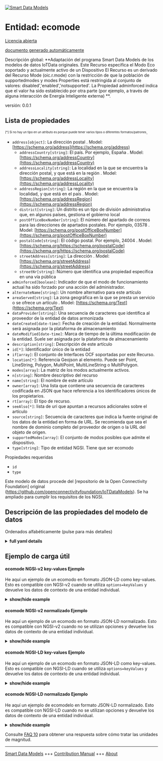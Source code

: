 <!-- 10-Header -->  
[![Smart Data Models](https://smartdatamodels.org/wp-content/uploads/2022/01/SmartDataModels_logo.png "Logo")](https://smartdatamodels.org)  
Entidad: ecomode  
================<!-- /10-Header -->  
<!-- 15-License -->  
[Licencia abierta](https://github.com/smart-data-models//dataModel.OCF/blob/master/ecomode/LICENSE.md)  
[documento generado automáticamente](https://docs.google.com/presentation/d/e/2PACX-1vTs-Ng5dIAwkg91oTTUdt8ua7woBXhPnwavZ0FxgR8BsAI_Ek3C5q97Nd94HS8KhP-r_quD4H0fgyt3/pub?start=false&loop=false&delayms=3000#slide=id.gb715ace035_0_60)  
<!-- /15-License -->  
<!-- 20-Description -->  
Descripción global: **Adaptación del programa Smart Data Models de los modelos de datos IoTData originales. Este Recurso especifica el Modo Eco soportado y actualmente activo de un Dispositivo El Recurso es un derivado del Recurso Mode (oic.r.mode) con la restricción de que la población de supportedmodes y modes Properties está restringida al conjunto de valores: disabled','enabled','notsupported'. La Propiedad adminforced indica que el valor ha sido establecido por otra parte (por ejemplo, a través de alguna interacción de Energía Inteligente externa) **.  
versión: 0.0.1  
<!-- /20-Description -->  
<!-- 30-PropertiesList -->  

## Lista de propiedades  

<sup><sub>[*] Si no hay un tipo en un atributo es porque puede tener varios tipos o diferentes formatos/patrones</sub></sup>.  
- `address[object]`: La dirección postal  . Model: [https://schema.org/address](https://schema.org/address)	- `addressCountry[string]`: El país. Por ejemplo, España  . Model: [https://schema.org/addressCountry](https://schema.org/addressCountry)  
	- `addressLocality[string]`: La localidad en la que se encuentra la dirección postal, y que está en la región  . Model: [https://schema.org/addressLocality](https://schema.org/addressLocality)  
	- `addressRegion[string]`: La región en la que se encuentra la localidad, y que está en el país  . Model: [https://schema.org/addressRegion](https://schema.org/addressRegion)  
	- `district[string]`: Un distrito es un tipo de división administrativa que, en algunos países, gestiona el gobierno local    
	- `postOfficeBoxNumber[string]`: El número del apartado de correos para las direcciones de apartados postales. Por ejemplo, 03578  . Model: [https://schema.org/postOfficeBoxNumber](https://schema.org/postOfficeBoxNumber)  
	- `postalCode[string]`: El código postal. Por ejemplo, 24004  . Model: [https://schema.org/https://schema.org/postalCode](https://schema.org/https://schema.org/postalCode)  
	- `streetAddress[string]`: La dirección  . Model: [https://schema.org/streetAddress](https://schema.org/streetAddress)  
	- `streetNr[string]`: Número que identifica una propiedad específica en una vía pública    
- `adminforced[boolean]`: Indicador de que el modo de funcionamiento actual ha sido forzado por una acción del administrador.  - `alternateName[string]`: Un nombre alternativo para este artículo  - `areaServed[string]`: La zona geográfica en la que se presta un servicio o se ofrece un artículo  . Model: [https://schema.org/Text](https://schema.org/Text)- `dataProvider[string]`: Una secuencia de caracteres que identifica al proveedor de la entidad de datos armonizada  - `dateCreated[date-time]`: Fecha de creación de la entidad. Normalmente será asignada por la plataforma de almacenamiento  - `dateModified[date-time]`: Marca de tiempo de la última modificación de la entidad. Suele ser asignada por la plataforma de almacenamiento  - `description[string]`: Descripción de este artículo  - `id[*]`: Identificador único de la entidad  - `if[array]`: El conjunto de Interfaces OCF soportadas por este Recurso.  - `location[*]`: Referencia Geojson al elemento. Puede ser Point, LineString, Polygon, MultiPoint, MultiLineString o MultiPolygon.  - `modes[array]`: La matriz de los modos actualmente activos.  - `n[string]`: Nombre descriptivo del recurso  - `name[string]`: El nombre de este artículo  - `owner[array]`: Una lista que contiene una secuencia de caracteres codificada en JSON que hace referencia a los identificadores únicos de los propietarios.  - `rt[array]`: El tipo de recurso.  - `seeAlso[*]`: lista de uri que apuntan a recursos adicionales sobre el artículo  - `source[string]`: Secuencia de caracteres que indica la fuente original de los datos de la entidad en forma de URL. Se recomienda que sea el nombre de dominio completo del proveedor de origen o la URL del objeto de origen.  - `supportedModes[array]`: El conjunto de modos posibles que admite el dispositivo.  - `type[string]`: Tipo de entidad NGSI. Tiene que ser ecomodo  <!-- /30-PropertiesList -->  
<!-- 35-RequiredProperties -->  
Propiedades requeridas  
- `id`  - `type`  <!-- /35-RequiredProperties -->  
<!-- 40-RequiredProperties -->  
Este modelo de datos procede del [repositorio de la Open Connectivity Foundation] original (https://github.com/openconnectivityfoundation/IoTDataModels). Se ha ampliado para cumplir los requisitos de los NGSI.  
<!-- /40-RequiredProperties -->  
<!-- 50-DataModelHeader -->  
## Descripción de las propiedades del modelo de datos  
Ordenados alfabéticamente (pulse para más detalles)  
<!-- /50-DataModelHeader -->  
<!-- 60-ModelYaml -->  
<details><summary><strong>full yaml details</strong></summary>    
```yaml  
ecomode:    
  description: 'Smart Data Models Program adaptation of the original IoTData data Models. This Resource specifies the supported and currently active Eco Mode of a Device The Resource is a deriviative of the Mode Resource (oic.r.mode) with a restriction that the population of supportedmodes and modes Properties is restricted to the set of values: ''disabled'',''enabled'',''notsupported''. The adminforced Property indicates that the value has been set by another party (e.g. via some offboard Smart Energy interaction) '    
  properties:    
    address:    
      description: The mailing address    
      properties:    
        addressCountry:    
          description: 'The country. For example, Spain'    
          type: string    
          x-ngsi:    
            model: https://schema.org/addressCountry    
            type: Property    
        addressLocality:    
          description: 'The locality in which the street address is, and which is in the region'    
          type: string    
          x-ngsi:    
            model: https://schema.org/addressLocality    
            type: Property    
        addressRegion:    
          description: 'The region in which the locality is, and which is in the country'    
          type: string    
          x-ngsi:    
            model: https://schema.org/addressRegion    
            type: Property    
        district:    
          description: 'A district is a type of administrative division that, in some countries, is managed by the local government'    
          type: string    
          x-ngsi:    
            type: Property    
        postOfficeBoxNumber:    
          description: 'The post office box number for PO box addresses. For example, 03578'    
          type: string    
          x-ngsi:    
            model: https://schema.org/postOfficeBoxNumber    
            type: Property    
        postalCode:    
          description: 'The postal code. For example, 24004'    
          type: string    
          x-ngsi:    
            model: https://schema.org/https://schema.org/postalCode    
            type: Property    
        streetAddress:    
          description: The street address    
          type: string    
          x-ngsi:    
            model: https://schema.org/streetAddress    
            type: Property    
        streetNr:    
          description: Number identifying a specific property on a public street    
          type: string    
          x-ngsi:    
            type: Property    
      type: object    
      x-ngsi:    
        model: https://schema.org/address    
        type: Property    
    adminforced:    
      description: The indicator that the current mode of operation has been forced by admin action.    
      readOnly: true    
      type: boolean    
      x-ngsi:    
        type: Property    
    alternateName:    
      description: An alternative name for this item    
      type: string    
      x-ngsi:    
        type: Property    
    areaServed:    
      description: The geographic area where a service or offered item is provided    
      type: string    
      x-ngsi:    
        model: https://schema.org/Text    
        type: Property    
    dataProvider:    
      description: A sequence of characters identifying the provider of the harmonised data entity    
      type: string    
      x-ngsi:    
        type: Property    
    dateCreated:    
      description: Entity creation timestamp. This will usually be allocated by the storage platform    
      format: date-time    
      type: string    
      x-ngsi:    
        type: Property    
    dateModified:    
      description: Timestamp of the last modification of the entity. This will usually be allocated by the storage platform    
      format: date-time    
      type: string    
      x-ngsi:    
        type: Property    
    description:    
      description: A description of this item    
      type: string    
      x-ngsi:    
        type: Property    
    id:    
      anyOf:    
        - description: Identifier format of any NGSI entity    
          maxLength: 256    
          minLength: 1    
          pattern: ^[\w\-\.\{\}\$\+\*\[\]`|~^@!,:\\]+$    
          type: string    
          x-ngsi:    
            type: Property    
        - description: Identifier format of any NGSI entity    
          format: uri    
          type: string    
          x-ngsi:    
            type: Property    
      description: Unique identifier of the entity    
      x-ngsi:    
        type: Property    
    if:    
      description: The OCF Interface set supported by this Resource.    
      items:    
        enum:    
          - oic.if.a    
          - oic.if.baseline    
        type: string    
      minItems: 2    
      readOnly: true    
      type: array    
      uniqueItems: true    
      x-ngsi:    
        type: Property    
    location:    
      description: 'Geojson reference to the item. It can be Point, LineString, Polygon, MultiPoint, MultiLineString or MultiPolygon'    
      oneOf:    
        - description: Geojson reference to the item. Point    
          properties:    
            bbox:    
              items:    
                type: number    
              minItems: 4    
              type: array    
            coordinates:    
              items:    
                type: number    
              minItems: 2    
              type: array    
            type:    
              enum:    
                - Point    
              type: string    
          required:    
            - type    
            - coordinates    
          title: GeoJSON Point    
          type: object    
          x-ngsi:    
            type: GeoProperty    
        - description: Geojson reference to the item. LineString    
          properties:    
            bbox:    
              items:    
                type: number    
              minItems: 4    
              type: array    
            coordinates:    
              items:    
                items:    
                  type: number    
                minItems: 2    
                type: array    
              minItems: 2    
              type: array    
            type:    
              enum:    
                - LineString    
              type: string    
          required:    
            - type    
            - coordinates    
          title: GeoJSON LineString    
          type: object    
          x-ngsi:    
            type: GeoProperty    
        - description: Geojson reference to the item. Polygon    
          properties:    
            bbox:    
              items:    
                type: number    
              minItems: 4    
              type: array    
            coordinates:    
              items:    
                items:    
                  items:    
                    type: number    
                  minItems: 2    
                  type: array    
                minItems: 4    
                type: array    
              type: array    
            type:    
              enum:    
                - Polygon    
              type: string    
          required:    
            - type    
            - coordinates    
          title: GeoJSON Polygon    
          type: object    
          x-ngsi:    
            type: GeoProperty    
        - description: Geojson reference to the item. MultiPoint    
          properties:    
            bbox:    
              items:    
                type: number    
              minItems: 4    
              type: array    
            coordinates:    
              items:    
                items:    
                  type: number    
                minItems: 2    
                type: array    
              type: array    
            type:    
              enum:    
                - MultiPoint    
              type: string    
          required:    
            - type    
            - coordinates    
          title: GeoJSON MultiPoint    
          type: object    
          x-ngsi:    
            type: GeoProperty    
        - description: Geojson reference to the item. MultiLineString    
          properties:    
            bbox:    
              items:    
                type: number    
              minItems: 4    
              type: array    
            coordinates:    
              items:    
                items:    
                  items:    
                    type: number    
                  minItems: 2    
                  type: array    
                minItems: 2    
                type: array    
              type: array    
            type:    
              enum:    
                - MultiLineString    
              type: string    
          required:    
            - type    
            - coordinates    
          title: GeoJSON MultiLineString    
          type: object    
          x-ngsi:    
            type: GeoProperty    
        - description: Geojson reference to the item. MultiLineString    
          properties:    
            bbox:    
              items:    
                type: number    
              minItems: 4    
              type: array    
            coordinates:    
              items:    
                items:    
                  items:    
                    items:    
                      type: number    
                    minItems: 2    
                    type: array    
                  minItems: 4    
                  type: array    
                type: array    
              type: array    
            type:    
              enum:    
                - MultiPolygon    
              type: string    
          required:    
            - type    
            - coordinates    
          title: GeoJSON MultiPolygon    
          type: object    
          x-ngsi:    
            type: GeoProperty    
      x-ngsi:    
        type: GeoProperty    
    modes:    
      description: The array of the currently active mode(s).    
      items:    
        enum:    
          - disabled    
          - enabled    
          - notsupported    
        type: string    
      type: array    
      uniqueItems: true    
      x-ngsi:    
        type: Property    
    n:    
      description: Friendly name of the Resource    
      maxLength: 64    
      readOnly: true    
      type: string    
      x-ngsi:    
        type: Property    
    name:    
      description: The name of this item    
      type: string    
      x-ngsi:    
        type: Property    
    owner:    
      description: A List containing a JSON encoded sequence of characters referencing the unique Ids of the owner(s)    
      items:    
        anyOf:    
          - description: Identifier format of any NGSI entity    
            maxLength: 256    
            minLength: 1    
            pattern: ^[\w\-\.\{\}\$\+\*\[\]`|~^@!,:\\]+$    
            type: string    
            x-ngsi:    
              type: Property    
          - description: Identifier format of any NGSI entity    
            format: uri    
            type: string    
            x-ngsi:    
              type: Property    
        description: Unique identifier of the entity    
        x-ngsi:    
          type: Property    
      type: array    
      x-ngsi:    
        type: Property    
    rt:    
      description: The Resource Type.    
      items:    
        enum:    
          - oic.r.ecomode    
        maxLength: 64    
        type: string    
      minItems: 1    
      readOnly: true    
      type: array    
      uniqueItems: true    
      x-ngsi:    
        type: Property    
    seeAlso:    
      description: list of uri pointing to additional resources about the item    
      oneOf:    
        - items:    
            format: uri    
            type: string    
          minItems: 1    
          type: array    
        - format: uri    
          type: string    
      x-ngsi:    
        type: Property    
    source:    
      description: 'A sequence of characters giving the original source of the entity data as a URL. Recommended to be the fully qualified domain name of the source provider, or the URL to the source object'    
      type: string    
      x-ngsi:    
        type: Property    
    supportedModes:    
      description: The array of possible modes the device supports.    
      items:    
        enum:    
          - disabled    
          - enabled    
          - notsupported    
        type: string    
      readOnly: true    
      type: array    
      x-ngsi:    
        type: Property    
    type:    
      description: NGSI entity type. It has to be ecomode    
      enum:    
        - ecomode    
      type: string    
      x-ngsi:    
        type: Property    
  required:    
    - id    
    - type    
  type: object    
  x-derived-from: https://github.com/OpenInterConnect/IoTDataModels/blob/master/ecomodeResURI.swagger.json    
  x-disclaimer: 'Redistribution and use in source and binary forms, with or without modification, are permitted  provided that the license conditions are met. Copyleft (c) 2022 Contributors to Smart Data Models Program'    
  x-license-url: https://github.com/smart-data-models/dataModel.OCF/blob/master/ecomode/LICENSE.md    
  x-model-schema: https://smart-data-models.github.io/dataModel.IoTDataModels/ecomode/schema.json    
  x-model-tags: OCF    
  x-version: 0.0.1    
```  
</details>    
<!-- /60-ModelYaml -->  
<!-- 70-MiddleNotes -->  
<!-- /70-MiddleNotes -->  
<!-- 80-Examples -->  
## Ejemplo de carga útil  
#### ecomode NGSI-v2 key-values Ejemplo  
He aquí un ejemplo de un ecomodo en formato JSON-LD como key-values. Esto es compatible con NGSI-v2 cuando se utiliza `options=keyValues` y devuelve los datos de contexto de una entidad individual.  
<details><summary><strong>show/hide example</strong></summary>    
```json  
{  
    "id": "urn:ngsi-ld:ecomode:id:AHBA:98025070",  
    "dateCreated": "1985-05-13T16:22:28Z",  
    "dateModified": "2014-07-01T04:44:52Z",  
    "source": "Start general professional career. Large center fin",  
    "name": "North but west. About catch than m",  
    "alternateName": "Sea stuff no response.",  
    "description": "Billion pick report past always future scene heavy. Usually already bed fall character door green save. Front sound war address morning explain.",  
    "dataProvider": "Significant now energy. Lay return identify. Anything event yet effect quite reflect upon.",  
    "owner": [  
        "urn:ngsi-ld:ecomode:items:SKZH:38856431",  
        "urn:ngsi-ld:ecomode:items:BSEL:98522509"  
    ],  
    "seeAlso": [  
        "urn:ngsi-ld:ecomode:items:FAZE:54457696"  
    ],  
    "location": {  
        "type": "Point",  
        "coordinates": [  
            62.6331415,  
            -156.591688  
        ]  
    },  
    "address": {  
        "streetAddress": "Game act return travel. Secti",  
        "addressLocality": "Someone painting senior entire expect investm",  
        "addressRegion": "Guess we no in pass sound. Tonight gun word citizen create. Physical market room eat through ever.",  
        "addressCountry": "Of door research tell. When clearly type up",  
        "postalCode": "Action econ",  
        "postOfficeBoxNumber": "Let stop camera report foreign agency list miss.",  
        "streetNr": "Not girl above course.",  
        "district": "Likely fire"  
    },  
    "areaServed": "Throughout treat relate respond. Role mind statement.",  
    "rt": [  
        "oic.r.ecomode"  
    ],  
    "modes": [  
        "disabled",  
        "enabled"  
    ],  
    "supportedModes": [  
        "notsupported",  
        "disabled"  
    ],  
    "adminforced": true,  
    "n": "Spend cut end red. S",  
    "if": [  
        "oic.if.a",  
        "oic.if.baseline"  
    ],  
    "type": "ecomode"  
}  
```  
</details>  
#### ecomode NGSI-v2 normalizado Ejemplo  
He aquí un ejemplo de un ecomodo en formato JSON-LD normalizado. Esto es compatible con NGSI-v2 cuando no se utilizan opciones y devuelve los datos de contexto de una entidad individual.  
<details><summary><strong>show/hide example</strong></summary>    
```json  
{  
    "id": "urn:ngsi-ld:ecomode:id:AHBA:98025070",  
    "dateCreated": {  
        "type": "DateTime",  
        "value": "1985-05-13T16:22:28Z"  
    },  
    "dateModified": {  
        "type": "DateTime",  
        "value": "2014-07-01T04:44:52Z"  
    },  
    "source": {  
        "type": "Text",  
        "value": "Start general professional career. Large center fin"  
    },  
    "name": {  
        "type": "Text",  
        "value": "North but west. About catch than m"  
    },  
    "alternateName": {  
        "type": "Text",  
        "value": "Sea stuff no response."  
    },  
    "description": {  
        "type": "Text",  
        "value": "Billion pick report past always future scene heavy. Usually already bed fall character door green save. Front sound war address morning explain."  
    },  
    "dataProvider": {  
        "type": "Text",  
        "value": "Significant now energy. Lay return identify. Anything event yet effect quite reflect upon."  
    },  
    "owner": {  
        "type": "StructuredValue",  
        "value": [  
            "urn:ngsi-ld:ecomode:items:SKZH:38856431",  
            "urn:ngsi-ld:ecomode:items:BSEL:98522509"  
        ]  
    },  
    "seeAlso": {  
        "type": "StructuredValue",  
        "value": [  
            "urn:ngsi-ld:ecomode:items:FAZE:54457696"  
        ]  
    },  
    "location": {  
        "type": "geo:json",  
        "value": {  
            "type": "Point",  
            "coordinates": [  
                62.6331415,  
                -156.591688  
            ]  
        }  
    },  
    "address": {  
        "type": "StructuredValue",  
        "value": {  
            "streetAddress": "Game act return travel. Secti",  
            "addressLocality": "Someone painting senior entire expect investm",  
            "addressRegion": "Guess we no in pass sound. Tonight gun word citizen create. Physical market room eat through ever.",  
            "addressCountry": "Of door research tell. When clearly type up",  
            "postalCode": "Action econ",  
            "postOfficeBoxNumber": "Let stop camera report foreign agency list miss.",  
            "streetNr": "Not girl above course.",  
            "district": "Likely fire"  
        }  
    },  
    "areaServed": {  
        "type": "Text",  
        "value": "Throughout treat relate respond. Role mind statement."  
    },  
    "rt": {  
        "type": "StructuredValue",  
        "value": [  
            "oic.r.ecomode"  
        ]  
    },  
    "modes": {  
        "type": "StructuredValue",  
        "value": [  
            "disabled",  
            "enabled"  
        ]  
    },  
    "supportedModes": {  
        "type": "StructuredValue",  
        "value": [  
            "notsupported",  
            "disabled"  
        ]  
    },  
    "adminforced": {  
        "type": "Boolean",  
        "value": true  
    },  
    "n": {  
        "type": "Text",  
        "value": "Spend cut end red. S"  
    },  
    "if": {  
        "type": "StructuredValue",  
        "value": [  
            "oic.if.a",  
            "oic.if.baseline"  
        ]  
    },  
    "type": "ecomode"  
}  
```  
</details>  
#### ecomode NGSI-LD key-values Ejemplo  
He aquí un ejemplo de un ecomodo en formato JSON-LD como key-values. Esto es compatible con NGSI-LD cuando se utiliza `options=keyValues` y devuelve los datos de contexto de una entidad individual.  
<details><summary><strong>show/hide example</strong></summary>    
```json  
{  
    "id": "urn:ngsi-ld:ecomode:id:AHBA:98025070",  
    "dateCreated": "1985-05-13T16:22:28Z",  
    "dateModified": "2014-07-01T04:44:52Z",  
    "source": "Start general professional career. Large center fin",  
    "name": "North but west. About catch than m",  
    "alternateName": "Sea stuff no response.",  
    "description": "Billion pick report past always future scene heavy. Usually already bed fall character door green save. Front sound war address morning explain.",  
    "dataProvider": "Significant now energy. Lay return identify. Anything event yet effect quite reflect upon.",  
    "owner": [  
        "urn:ngsi-ld:ecomode:items:SKZH:38856431",  
        "urn:ngsi-ld:ecomode:items:BSEL:98522509"  
    ],  
    "seeAlso": [  
        "urn:ngsi-ld:ecomode:items:FAZE:54457696"  
    ],  
    "location": {  
        "type": "Point",  
        "coordinates": [  
            62.6331415,  
            -156.591688  
        ]  
    },  
    "address": {  
        "streetAddress": "Game act return travel. Secti",  
        "addressLocality": "Someone painting senior entire expect investm",  
        "addressRegion": "Guess we no in pass sound. Tonight gun word citizen create. Physical market room eat through ever.",  
        "addressCountry": "Of door research tell. When clearly type up",  
        "postalCode": "Action econ",  
        "postOfficeBoxNumber": "Let stop camera report foreign agency list miss.",  
        "streetNr": "Not girl above course.",  
        "district": "Likely fire"  
    },  
    "areaServed": "Throughout treat relate respond. Role mind statement.",  
    "rt": [  
        "oic.r.ecomode"  
    ],  
    "modes": [  
        "disabled",  
        "enabled"  
    ],  
    "supportedModes": [  
        "notsupported",  
        "disabled"  
    ],  
    "adminforced": true,  
    "n": "Spend cut end red. S",  
    "if": [  
        "oic.if.a",  
        "oic.if.baseline"  
    ],  
    "type": "ecomode",  
    "@context": [  
        "https://smartdatamodels.org/context.jsonld"  
    ]  
}  
```  
</details>  
#### ecomode NGSI-LD normalizado Ejemplo  
He aquí un ejemplo de ecomodelo en formato JSON-LD normalizado. Esto es compatible con NGSI-LD cuando no se utilizan opciones y devuelve los datos de contexto de una entidad individual.  
<details><summary><strong>show/hide example</strong></summary>    
```json  
{  
    "id": "urn:ngsi-ld:ecomode:id:AHBA:98025070",  
    "dateCreated": {  
        "type": "Property",  
        "value": {  
            "@type": "DateTime",  
            "@value": "1985-05-13T16:22:28Z"  
        }  
    },  
    "dateModified": {  
        "type": "Property",  
        "value": {  
            "@type": "DateTime",  
            "@value": "2014-07-01T04:44:52Z"  
        }  
    },  
    "source": {  
        "type": "Property",  
        "value": "Start general professional career. Large center fin"  
    },  
    "name": {  
        "type": "Property",  
        "value": "North but west. About catch than m"  
    },  
    "alternateName": {  
        "type": "Property",  
        "value": "Sea stuff no response."  
    },  
    "description": {  
        "type": "Property",  
        "value": "Billion pick report past always future scene heavy. Usually already bed fall character door green save. Front sound war address morning explain."  
    },  
    "dataProvider": {  
        "type": "Property",  
        "value": "Significant now energy. Lay return identify. Anything event yet effect quite reflect upon."  
    },  
    "owner": {  
        "type": "Property",  
        "value": [  
            "urn:ngsi-ld:ecomode:items:SKZH:38856431",  
            "urn:ngsi-ld:ecomode:items:BSEL:98522509"  
        ]  
    },  
    "seeAlso": {  
        "type": "Property",  
        "value": [  
            "urn:ngsi-ld:ecomode:items:FAZE:54457696"  
        ]  
    },  
    "location": {  
        "type": "GeoProperty",  
        "value": {  
            "type": "Point",  
            "coordinates": [  
                62.6331415,  
                -156.591688  
            ]  
        }  
    },  
    "address": {  
        "type": "Property",  
        "value": {  
            "streetAddress": "Game act return travel. Secti",  
            "addressLocality": "Someone painting senior entire expect investm",  
            "addressRegion": "Guess we no in pass sound. Tonight gun word citizen create. Physical market room eat through ever.",  
            "addressCountry": "Of door research tell. When clearly type up",  
            "postalCode": "Action econ",  
            "postOfficeBoxNumber": "Let stop camera report foreign agency list miss.",  
            "streetNr": "Not girl above course.",  
            "district": "Likely fire"  
        }  
    },  
    "areaServed": {  
        "type": "Property",  
        "value": "Throughout treat relate respond. Role mind statement."  
    },  
    "rt": {  
        "type": "Property",  
        "value": [  
            "oic.r.ecomode"  
        ]  
    },  
    "modes": {  
        "type": "Property",  
        "value": [  
            "disabled",  
            "enabled"  
        ]  
    },  
    "supportedModes": {  
        "type": "Property",  
        "value": [  
            "notsupported",  
            "disabled"  
        ]  
    },  
    "adminforced": {  
        "type": "Property",  
        "value": true  
    },  
    "n": {  
        "type": "Property",  
        "value": "Spend cut end red. S"  
    },  
    "if": {  
        "type": "Property",  
        "value": [  
            "oic.if.a",  
            "oic.if.baseline"  
        ]  
    },  
    "type": "ecomode",  
    "@context": [  
        "https://smartdatamodels.org/context.jsonld"  
    ]  
}  
```  
</details><!-- /80-Examples -->  
<!-- 90-FooterNotes -->  
<!-- /90-FooterNotes -->  
<!-- 95-Units -->  
Consulte [FAQ 10](https://smartdatamodels.org/index.php/faqs/) para obtener una respuesta sobre cómo tratar las unidades de magnitud.  
<!-- /95-Units -->  
<!-- 97-LastFooter -->  
---  
[Smart Data Models](https://smartdatamodels.org) +++ [Contribution Manual](https://bit.ly/contribution_manual) +++ [About](https://bit.ly/Introduction_SDM)<!-- /97-LastFooter -->  
